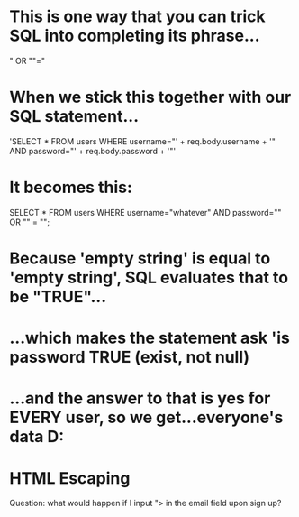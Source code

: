 # This is one way that you can trick SQL into completing its phrase...

" OR ""="

# When we stick this together with our SQL statement...

'SELECT * FROM users WHERE username="' + req.body.username + '" AND password="' + req.body.password + '"'

# It becomes this:
SELECT * FROM users WHERE username="whatever" AND password="" OR "" = "";

# Because 'empty string' is equal to 'empty string', SQL evaluates that to be "TRUE"...
# ...which makes the statement ask 'is password TRUE (exist, not null)
# ...and the answer to that is yes for EVERY user, so we get...everyone's data D:



# HTML Escaping
Question: what would happen if I input "> <script>alert("Haha!");</script> in the email field upon sign up?